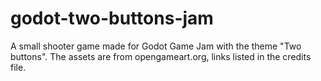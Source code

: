 # godot-two-buttons-jam
A small shooter game made for Godot Game Jam with the theme "Two buttons".
The assets are from opengameart.org, links listed in the credits file.
